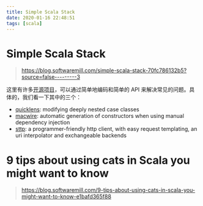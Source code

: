 ```yaml
---
title: Simple Scala Stack
date: 2020-01-16 22:48:51
tags: [scala]
---
```


# Simple Scala Stack

> https://blog.softwaremill.com/simple-scala-stack-70fc786132b5?source=false---------3

这里有许多[开源项目](https://softwaremill.com/open-source/)，可以通过简单地编码和简单的 API 来解决常见的问题。具体的，我们看一下其中的三个：
- [quicklens](https://github.com/adamw/quicklens): modifying deeply nested case classes
- [macwire](https://github.com/adamw/macwire): automatic generation of constructors when using manual dependency injection
- [sttp](https://github.com/softwaremill/sttp): a programmer-friendly http client, with easy request templating, an uri interpolator and exchangeable backends

<!-- more -->

# 9 tips about using cats in Scala you might want to know

> https://blog.softwaremill.com/9-tips-about-using-cats-in-scala-you-might-want-to-know-e1bafd365f88
